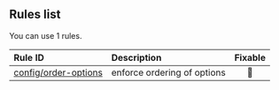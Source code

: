 <!-- This file has been automatically generated, in order to update it's content execute "npm run update" -->

## Rules list

You can use 1 rules.

| Rule ID                                                                                                               | Description                 | Fixable  |
| :-------------------------------------------------------------------------------------------------------------------- | :-------------------------- | :------: |
| [config/order-options](https://github.com/tyankatsu0105/eslint-plugin-config/blob/master/docs/rules/order-options.md) | enforce ordering of options | :wrench: |
